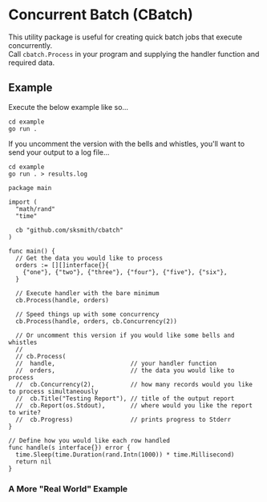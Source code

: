 # Concurrent Batch (CBatch)

This utility package is useful for creating quick batch jobs that execute concurrently.  
Call `cbatch.Process` in your program and supplying the handler function and required data.

## Example

Execute the below example like so...

```shell
cd example
go run .
```

If you uncomment the version with the bells and whistles, you'll want to send your output
to a log file...

```shell
cd example
go run . > results.log
```

```golang
package main

import (
  "math/rand"
  "time"

  cb "github.com/sksmith/cbatch"
)

func main() {
  // Get the data you would like to process
  orders := [][]interface{}{
    {"one"}, {"two"}, {"three"}, {"four"}, {"five"}, {"six"},
  }

  // Execute handler with the bare minimum
  cb.Process(handle, orders)

  // Speed things up with some concurrency
  cb.Process(handle, orders, cb.Concurrency(2))

  // Or uncomment this version if you would like some bells and whistles
  //
  // cb.Process(
  //  handle,                     // your handler function
  //  orders,                     // the data you would like to process
  //  cb.Concurrency(2),          // how many records would you like to process simultaneously
  //  cb.Title("Testing Report"), // title of the output report
  //  cb.Report(os.Stdout),       // where would you like the report to write?
  //  cb.Progress)                // prints progress to Stderr
}

// Define how you would like each row handled
func handle(s interface{}) error {
  time.Sleep(time.Duration(rand.Intn(1000)) * time.Millisecond)
  return nil
}
```

### A More "Real World" Example

